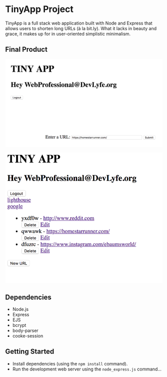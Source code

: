 # TinyApp Project

TinyApp is a full stack web application built with Node and Express that allows users to shorten long URLs (à la bit.ly). What it lacks in beauty and grace, it makes up for in user-oriented simplistic minimalism.

## Final Product

!["Screenshot of URL shortener page"](https://github.com/danvangogh/tiny-app/blob/master/docs/Screen%20Shot%202018-11-06%20at%209.34.39%20PM.png?raw=true)

!["Screenshot of shortened URLs page"](https://github.com/danvangogh/tiny-app/blob/master/docs/Screen%20Shot%202018-11-06%20at%209.35.55%20PM.png?raw=true)

## Dependencies

- Node.js
- Express
- EJS
- bcrypt
- body-parser
- cooke-session

## Getting Started

- Install dependencies (using the `npm install` command).
- Run the development web server using the `node_express.js` command...